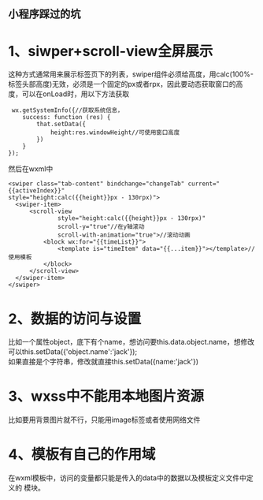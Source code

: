 ## 小程序踩过的坑
# 1、siwper+scroll-view全屏展示
这种方式通常用来展示标签页下的列表，swiper组件必须给高度，用calc(100%-标签头部高度)无效，必须是一个固定的px或者rpx，因此要动态获取窗口的高度，可以在onLoad时，用以下方法获取

     wx.getSystemInfo({//获取系统信息，
        success: function (res) {
            that.setData({
                height:res.windowHeight//可使用窗口高度
            })
        }
    });
然后在wxml中

    <swiper class="tab-content" bindchange="changeTab" current="{{activeIndex}}" 
    style="height:calc({{height}}px - 130rpx)">
      <swiper-item>
          <scroll-view
                  style="height:calc({{height}}px - 130rpx)"
                  scroll-y="true"//在y轴滚动
                  scroll-with-animation="true">//滚动动画
              <block wx:for="{{timeList}}">
                  <template is="timeItem" data="{{...item}}"></template>//使用模板
              </block>
          </scroll-view>
      </swiper-item>
    </swiper>
      
# 2、数据的访问与设置
比如一个属性object，底下有个name，想访问要this.data.object.name，想修改可以this.setData({'object.name':'jack'});  
如果直接是个字符串，修改就直接this.setData({name:'jack'})

# 3、wxss中不能用本地图片资源
比如要用背景图片就不行，只能用image标签或者使用网络文件

# 4、模板有自己的作用域
在wxml模板中，访问的变量都只能是传入的data中的数据以及模板定义文件中定义的 <wxs /> 模块。

